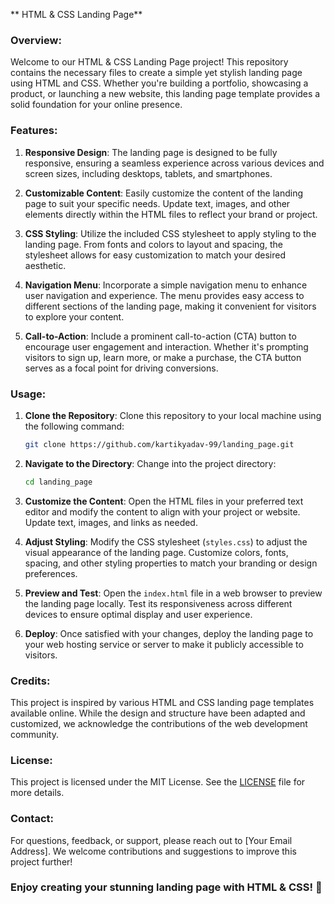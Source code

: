** HTML & CSS Landing Page**

### Overview:

Welcome to our HTML & CSS Landing Page project! This repository contains the necessary files to create a simple yet stylish landing page using HTML and CSS. Whether you're building a portfolio, showcasing a product, or launching a new website, this landing page template provides a solid foundation for your online presence.

### Features:

1. **Responsive Design**: The landing page is designed to be fully responsive, ensuring a seamless experience across various devices and screen sizes, including desktops, tablets, and smartphones.

2. **Customizable Content**: Easily customize the content of the landing page to suit your specific needs. Update text, images, and other elements directly within the HTML files to reflect your brand or project.

3. **CSS Styling**: Utilize the included CSS stylesheet to apply styling to the landing page. From fonts and colors to layout and spacing, the stylesheet allows for easy customization to match your desired aesthetic.

4. **Navigation Menu**: Incorporate a simple navigation menu to enhance user navigation and experience. The menu provides easy access to different sections of the landing page, making it convenient for visitors to explore your content.

5. **Call-to-Action**: Include a prominent call-to-action (CTA) button to encourage user engagement and interaction. Whether it's prompting visitors to sign up, learn more, or make a purchase, the CTA button serves as a focal point for driving conversions.

### Usage:

1. **Clone the Repository**: Clone this repository to your local machine using the following command:

   ```bash
   git clone https://github.com/kartikyadav-99/landing_page.git
   ```

2. **Navigate to the Directory**: Change into the project directory:

   ```bash
   cd landing_page
   ```

3. **Customize the Content**: Open the HTML files in your preferred text editor and modify the content to align with your project or website. Update text, images, and links as needed.

4. **Adjust Styling**: Modify the CSS stylesheet (`styles.css`) to adjust the visual appearance of the landing page. Customize colors, fonts, spacing, and other styling properties to match your branding or design preferences.

5. **Preview and Test**: Open the `index.html` file in a web browser to preview the landing page locally. Test its responsiveness across different devices to ensure optimal display and user experience.

6. **Deploy**: Once satisfied with your changes, deploy the landing page to your web hosting service or server to make it publicly accessible to visitors.

### Credits:

This project is inspired by various HTML and CSS landing page templates available online. While the design and structure have been adapted and customized, we acknowledge the contributions of the web development community.

### License:

This project is licensed under the MIT License. See the [LICENSE](LICENSE) file for more details.

### Contact:

For questions, feedback, or support, please reach out to [Your Email Address]. We welcome contributions and suggestions to improve this project further!

### Enjoy creating your stunning landing page with HTML & CSS! 🚀
